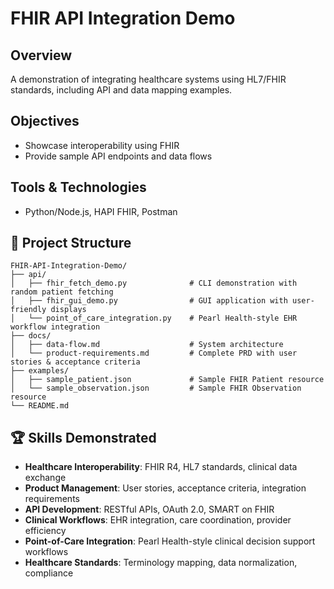 # FHIR API Integration Demo

## Overview
A demonstration of integrating healthcare systems using HL7/FHIR standards, including API and data mapping examples.

## Objectives
- Showcase interoperability using FHIR
- Provide sample API endpoints and data flows

## Tools & Technologies
- Python/Node.js, HAPI FHIR, Postman

## 📁 Project Structure

```
FHIR-API-Integration-Demo/
├── api/
│   ├── fhir_fetch_demo.py              # CLI demonstration with random patient fetching
│   ├── fhir_gui_demo.py                # GUI application with user-friendly displays
│   └── point_of_care_integration.py    # Pearl Health-style EHR workflow integration
├── docs/
│   ├── data-flow.md                    # System architecture
│   └── product-requirements.md         # Complete PRD with user stories & acceptance criteria
├── examples/
│   ├── sample_patient.json             # Sample FHIR Patient resource
│   └── sample_observation.json         # Sample FHIR Observation resource
└── README.md
```

## 🏆 Skills Demonstrated
- **Healthcare Interoperability**: FHIR R4, HL7 standards, clinical data exchange
- **Product Management**: User stories, acceptance criteria, integration requirements  
- **API Development**: RESTful APIs, OAuth 2.0, SMART on FHIR
- **Clinical Workflows**: EHR integration, care coordination, provider efficiency
- **Point-of-Care Integration**: Pearl Health-style clinical decision support workflows
- **Healthcare Standards**: Terminology mapping, data normalization, compliance 